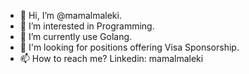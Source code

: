 - 👋 Hi, I’m @mamalmaleki.
- 👀 I’m interested in Programming.
- 🌱 I’m currently use Golang.
- 💞️ I'm looking for positions offering Visa Sponsorship.
- 📫 How to reach me? Linkedin: mamalmaleki

<!---
mamalmaleki/mamalmaleki is a ✨ special ✨ repository because its `README.md` (this file) appears on your GitHub profile.
You can click the Preview link to take a look at your changes.
--->
